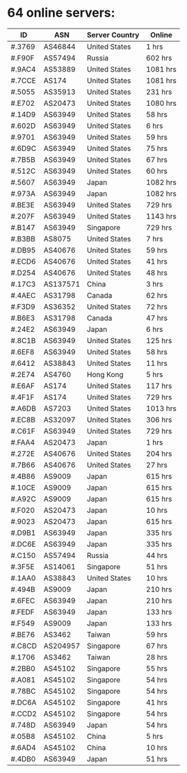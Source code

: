 # 64 online servers:

| ID | ASN | Server Country | Online |
| ------ | ------ | ------ | ------ |
| #.3769 | AS46844 | United States | 1 hrs |
| #.F90F | AS57494 | Russia | 602 hrs |
| #.9AC4 | AS53889 | United States | 1081 hrs |
| #.7CCE | AS174 | United States | 1081 hrs |
| #.5055 | AS35913 | United States | 231 hrs |
| #.E702 | AS20473 | United States | 1080 hrs |
| #.14D9 | AS63949 | United States | 58 hrs |
| #.602D | AS63949 | United States | 6 hrs |
| #.9701 | AS63949 | United States | 59 hrs |
| #.6D9C | AS63949 | United States | 75 hrs |
| #.7B5B | AS63949 | United States | 67 hrs |
| #.512C | AS63949 | United States | 60 hrs |
| #.5607 | AS63949 | Japan | 1082 hrs |
| #.973A | AS63949 | Japan | 1082 hrs |
| #.BE3E | AS63949 | United States | 729 hrs |
| #.207F | AS63949 | United States | 1143 hrs |
| #.B147 | AS63949 | Singapore | 729 hrs |
| #.B3BB | AS8075 | United States | 7 hrs |
| #.DB95 | AS40676 | United States | 59 hrs |
| #.ECD6 | AS40676 | United States | 41 hrs |
| #.D254 | AS40676 | United States | 48 hrs |
| #.17C3 | AS137571 | China | 3 hrs |
| #.4AEC | AS31798 | Canada | 62 hrs |
| #.F3D9 | AS36352 | United States | 72 hrs |
| #.B6E3 | AS31798 | Canada | 47 hrs |
| #.24E2 | AS63949 | Japan | 6 hrs |
| #.8C1B | AS63949 | United States | 125 hrs |
| #.6EF8 | AS63949 | United States | 58 hrs |
| #.6412 | AS38843 | United States | 11 hrs |
| #.2E74 | AS4760 | Hong Kong | 5 hrs |
| #.E6AF | AS174 | United States | 117 hrs |
| #.4F1F | AS174 | United States | 729 hrs |
| #.A6DB | AS7203 | United States | 1013 hrs |
| #.EC8B | AS32097 | United States | 306 hrs |
| #.C61F | AS63949 | United States | 729 hrs |
| #.FAA4 | AS20473 | Japan | 1 hrs |
| #.272E | AS40676 | United States | 204 hrs |
| #.7B66 | AS40676 | United States | 27 hrs |
| #.4B86 | AS9009 | Japan | 615 hrs |
| #.10CE | AS9009 | Japan | 615 hrs |
| #.A92C | AS9009 | Japan | 615 hrs |
| #.F020 | AS20473 | Japan | 10 hrs |
| #.9023 | AS20473 | Japan | 615 hrs |
| #.D9B1 | AS63949 | Japan | 335 hrs |
| #.DC6E | AS63949 | Japan | 335 hrs |
| #.C150 | AS57494 | Russia | 44 hrs |
| #.3F5E | AS14061 | Singapore | 51 hrs |
| #.1AA0 | AS38843 | United States | 10 hrs |
| #.494B | AS9009 | Japan | 210 hrs |
| #.6FEC | AS63949 | Japan | 210 hrs |
| #.FEDF | AS63949 | Japan | 133 hrs |
| #.F549 | AS9009 | Japan | 133 hrs |
| #.BE76 | AS3462 | Taiwan | 59 hrs |
| #.C8CD | AS204957 | Singapore | 67 hrs |
| #.1706 | AS3462 | Taiwan | 28 hrs |
| #.2BB0 | AS45102 | Singapore | 55 hrs |
| #.A081 | AS45102 | Singapore | 54 hrs |
| #.78BC | AS45102 | Singapore | 54 hrs |
| #.DC6A | AS45102 | Singapore | 41 hrs |
| #.CCD2 | AS45102 | Singapore | 54 hrs |
| #.748D | AS63949 | Japan | 54 hrs |
| #.05B8 | AS45102 | China | 5 hrs |
| #.6AD4 | AS45102 | China | 10 hrs |
| #.4DB0 | AS63949 | Japan | 51 hrs |

